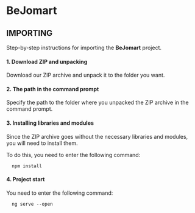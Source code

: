 BeJomart
========

IMPORTING
---------
Step-by-step instructions for importing the **BeJomart** project.


#### 1. Download ZIP and unpacking
Download our ZIP archive and unpack it to the folder you want.
⠀
#### 2. The path in the command prompt
Specify the path to the folder where you unpacked the ZIP archive in the command prompt.
⠀
#### 3. Installing libraries and modules
Since the ZIP archive goes without the necessary libraries and modules, you will need to install them.

To do this, you need to enter the following command:

      npm install
#### 4. Project start
You need to enter the following command:

      ng serve --open
